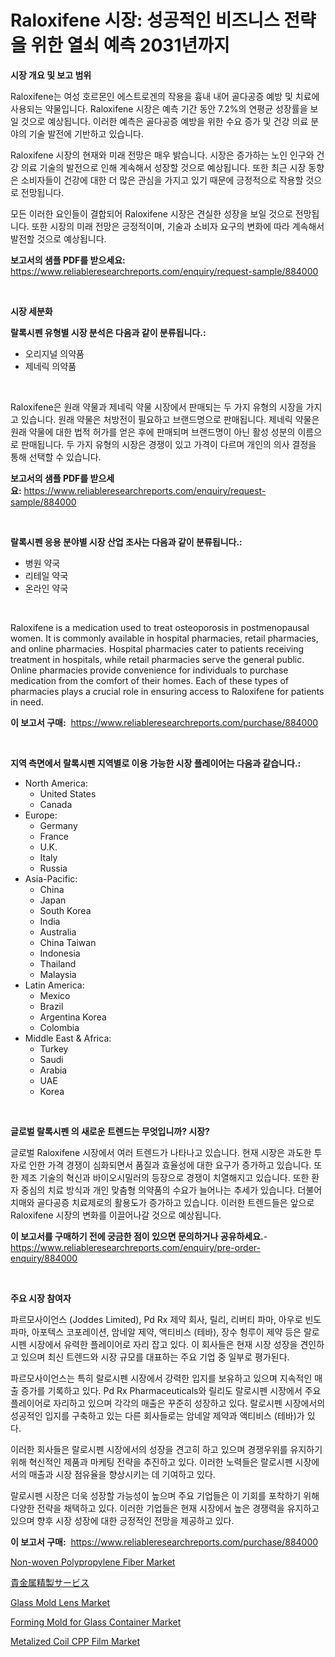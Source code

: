 <p><h1>Raloxifene 시장: 성공적인 비즈니스 전략을 위한 열쇠 예측 2031년까지</h1></p><p><strong>시장 개요 및 보고 범위</strong></p>
<p><p>Raloxifene는 여성 호르몬인 에스트로겐의 작용을 흉내 내어 골다공증 예방 및 치료에 사용되는 약물입니다. Raloxifene 시장은 예측 기간 동안 7.2%의 연평균 성장률을 보일 것으로 예상됩니다. 이러한 예측은 골다공증 예방을 위한 수요 증가 및 건강 의료 분야의 기술 발전에 기반하고 있습니다.</p><p>Raloxifene 시장의 현재와 미래 전망은 매우 밝습니다. 시장은 증가하는 노인 인구와 건강 의료 기술의 발전으로 인해 계속해서 성장할 것으로 예상됩니다. 또한 최근 시장 동향은 소비자들이 건강에 대한 더 많은 관심을 가지고 있기 때문에 긍정적으로 작용할 것으로 전망됩니다.</p><p>모든 이러한 요인들이 결합되어 Raloxifene 시장은 견실한 성장을 보일 것으로 전망됩니다. 또한 시장의 미래 전망은 긍정적이며, 기술과 소비자 요구의 변화에 따라 계속해서 발전할 것으로 예상됩니다.</p></p>
<p><strong>보고서의 샘플 PDF를 받으세요:</strong> <a href="https://www.reliableresearchreports.com/enquiry/request-sample/884000">https://www.reliableresearchreports.com/enquiry/request-sample/884000</a></p>
<p>&nbsp;</p>
<p><strong>시장 세분화</strong></p>
<p><strong>랄록시펜 유형별 시장 분석은 다음과 같이 분류됩니다.:</strong></p>
<p><ul><li>오리지널 의약품</li><li>제네릭 의약품</li></ul></p>
<p>&nbsp;</p>
<p><p>Raloxifene은 원래 약물과 제네릭 약물 시장에서 판매되는 두 가지 유형의 시장을 가지고 있습니다. 원래 약물은 처방전이 필요하고 브랜드명으로 판매됩니다. 제네릭 약물은 원래 약물에 대한 법적 허가를 얻은 후에 판매되며 브랜드명이 아닌 활성 성분의 이름으로 판매됩니다. 두 가지 유형의 시장은 경쟁이 있고 가격이 다르며 개인의 의사 결정을 통해 선택할 수 있습니다.</p></p>
<p><strong>보고서의 샘플 PDF를 받으세요:</strong>&nbsp;<a href="https://www.reliableresearchreports.com/enquiry/request-sample/884000">https://www.reliableresearchreports.com/enquiry/request-sample/884000</a></p>
<p>&nbsp;</p>
<p><strong> 랄록시펜 응용 분야별 시장 산업 조사는 다음과 같이 분류됩니다.:</strong></p>
<p><ul><li>병원 약국</li><li>리테일 약국</li><li>온라인 약국</li></ul></p>
<p>&nbsp;</p>
<p><p>Raloxifene is a medication used to treat osteoporosis in postmenopausal women. It is commonly available in hospital pharmacies, retail pharmacies, and online pharmacies. Hospital pharmacies cater to patients receiving treatment in hospitals, while retail pharmacies serve the general public. Online pharmacies provide convenience for individuals to purchase medication from the comfort of their homes. Each of these types of pharmacies plays a crucial role in ensuring access to Raloxifene for patients in need.</p></p>
<p><strong>이 보고서 구매:</strong>&nbsp; <a href="https://www.reliableresearchreports.com/purchase/884000">https://www.reliableresearchreports.com/purchase/884000</a></p>
<p>&nbsp;</p>
<p><strong>지역 측면에서 랄록시펜 지역별로 이용 가능한 시장 플레이어는 다음과 같습니다.:</strong></p>
<p><ul>
    <li>
        North America:
        <ul>
            <li>United States</li>
            <li>Canada</li>
        </ul>
    </li>
    <li>
        Europe:
        <ul>
            <li>Germany</li>
            <li>France</li>
            <li>U.K.</li>
            <li>Italy</li>
            <li>Russia</li>
        </ul>
    </li>
    <li>
        Asia-Pacific:
        <ul>
            <li>China</li>
            <li>Japan</li>
            <li>South Korea</li>
            <li>India</li>
            <li>Australia</li>
            <li>China Taiwan</li>
            <li>Indonesia</li>
            <li>Thailand</li>
            <li>Malaysia</li>
        </ul>
    </li>
    <li>
        Latin America:
        <ul>
            <li>Mexico</li>
            <li>Brazil</li>
            <li>Argentina Korea</li>
            <li>Colombia</li>
        </ul>
    </li>
    <li>
        Middle East & Africa:
        <ul>
            <li>Turkey</li>
            <li>Saudi</li>
            <li>Arabia</li>
            <li>UAE</li>
            <li>Korea</li>
        </ul>
    </li>
    </ul></p>
<p>&nbsp;</p>
<p><strong>글로벌 랄록시펜 의 새로운 트렌드는 무엇입니까? 시장?</strong></p>
<p><p>글로벌 Raloxifene 시장에서 여러 트렌드가 나타나고 있습니다. 현재 시장은 과도한 투자로 인한 가격 경쟁이 심화되면서 품질과 효율성에 대한 요구가 증가하고 있습니다. 또한 제조 기술의 혁신과 바이오시밀러의 등장으로 경쟁이 치열해지고 있습니다. 또한 환자 중심의 치료 방식과 개인 맞춤형 의약품의 수요가 늘어나는 추세가 있습니다. 더불어 치매와 골다공증 치료제로의 활용도가 증가하고 있습니다. 이러한 트렌드들은 앞으로 Raloxifene 시장의 변화를 이끌어나갈 것으로 예상됩니다.</p></p>
<p><strong>이 보고서를 구매하기 전에 궁금한 점이 있으면 문의하거나 공유하세요.</strong>- <a href="https://www.reliableresearchreports.com/enquiry/pre-order-enquiry/884000">https://www.reliableresearchreports.com/enquiry/pre-order-enquiry/884000</a></p>
<p>&nbsp;</p>
<p><strong>주요 시장 참여자</strong></p>
<p><p>파르모사이언스 (Joddes Limited), Pd Rx 제약 회사, 릴리, 리버티 파마, 아우로 빈도 파마, 아포텍스 코포레이션, 암네알 제약, 액티비스 (테바), 장수 헝루이 제약 등은 랄로시펜 시장에서 유력한 플레이어로 자리 잡고 있다. 이 회사들은 현재 시장 성장을 견인하고 있으며 최신 트렌드와 시장 규모를 대표하는 주요 기업 중 일부로 평가된다.</p><p>파르모사이언스는 특히 랄로시펜 시장에서 강력한 입지를 보유하고 있으며 지속적인 매출 증가를 기록하고 있다. Pd Rx Pharmaceuticals와 릴리도 랄로시펜 시장에서 주요 플레이어로 자리하고 있으며 각각의 매출은 꾸준히 성장하고 있다. 랄로시펜 시장에서의 성공적인 입지를 구축하고 있는 다른 회사들로는 암네알 제약과 액티비스 (테바)가 있다.</p><p>이러한 회사들은 랄로시펜 시장에서의 성장을 견고히 하고 있으며 경쟁우위를 유지하기 위해 혁신적인 제품과 마케팅 전략을 추진하고 있다. 이러한 노력들은 랄로시펜 시장에서의 매출과 시장 점유율을 향상시키는 데 기여하고 있다.</p><p>랄로시펜 시장은 더욱 성장할 가능성이 높으며 주요 기업들은 이 기회를 포착하기 위해 다양한 전략을 채택하고 있다. 이러한 기업들은 현재 시장에서 높은 경쟁력을 유지하고 있으며 향후 시장 성장에 대한 긍정적인 전망을 제공하고 있다.</p></p>
<p><strong>이 보고서 구매:</strong>&nbsp;&nbsp;<a href="https://www.reliableresearchreports.com/purchase/884000">https://www.reliableresearchreports.com/purchase/884000</a></p>
<p><p><a href="https://issuu.com/reportprime-2/docs/non-woven-polypropylene-fiber-market-size-2030.ppt">Non-woven Polypropylene Fiber Market</a></p><p><a href="https://github.com/zjkmgcs938405/Market-Research-Report-List-1/blob/main/80423921547.md">貴金属精製サービス</a></p><p><a href="https://github.com/vimar16th/Market-Research-Report-List-3/blob/main/glass-mold-lens-market.md">Glass Mold Lens Market</a></p><p><a href="https://github.com/luckyshygirl/Market-Research-Report-List-3/blob/main/forming-mold-for-glass-container-market.md">Forming Mold for Glass Container Market</a></p><p><a href="https://issuu.com/reportprime-2/docs/metalized-coil-cpp-film-market-size-2030.pptx">Metalized Coil CPP Film Market</a></p></p>
